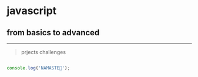 # javascript
## from basics to advanced
---
> prjects
> challenges

```javascript

console.log('NAMASTE🙏');

```
